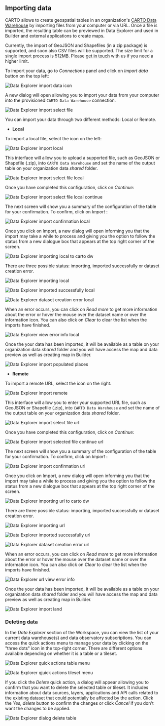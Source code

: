 ## Importing data

CARTO allows to create geospatial tables in an organization's [CARTO Data Warehouse](../../connections/carto-data-warehouse)
by importing files from your computer or via URL. Once a file is imported, the resulting table can be previewed in Data Explorer and used in Builder and external applications to create maps.

Currently, the import of GeoJSON and Shapefiles (in a zip package) is supported, and soon also CSV files will be supported. The size limit for a single import process is 512MB. Please [get in touch](mailto:support@carto.com) with us if you need a higher limit. 

To import your data, go to *Connections* panel and click on *Import data* button on the top left:

![Data Explorer import data icon](/img/cloud-native-workspace/data-explorer/de_import_data_icon.png)

A new dialog will open allowing you to import your data from your computer into the provisioned `CARTO Data Warehouse` connection. 

![Data Explorer import select file](/img/cloud-native-workspace/data-explorer/de_import_select_file_local.png)

You can import your data through two different methods: Local or Remote.

-  **Local**

To import a local file, select the icon on the left:

![Data Explorer import local](/img/cloud-native-workspace/data-explorer/de_import_local.png)

This interface will allow you to upload a supported file, such as GeoJSON or Shapefile (.zip), into `CARTO Data Warehouse` and set the name of the output table on your organization data *shared* folder.

![Data Explorer import select file local](/img/cloud-native-workspace/data-explorer/de_import_select_file_local.png)

Once you have completed this configuration, click on *Continue*: 

![Data Explorer import select file local continue](/img/cloud-native-workspace/data-explorer/de_import_select_file_local_continue.png)

The next screen will show you a summary of the configuration of the table for your confirmation. To confirm, click on *Import* :

![Data Explorer import confirmation local](/img/cloud-native-workspace/data-explorer/de_import_confirmation_local.png)

Once you click on Import, a new dialog will open informing you that the import may take a while to process and giving you the option to follow the status from a new dialogue box that appears at the top right corner of the screen. 

![Data Explorer importing local to carto dw](/img/cloud-native-workspace/data-explorer/de_importing_local_to_cartodw.png)

There are three possible status: importing, imported successfully or dataset creation error. 

![Data Explorer importing local](/img/cloud-native-workspace/data-explorer/de_importing_local.png)

![Data Explorer imported successfully local](/img/cloud-native-workspace/data-explorer/de_imported_successfully_local.png)

![Data Explorer dataset creation error local](/img/cloud-native-workspace/data-explorer/de_dataset_creation_error_local.png)

When an error occurs, you can click on *Read more* to get more information about the error or hover the mouse over the dataset name or over the information icon. You can also click on *Clear* to clear the list when the imports have finished.

![Data Explorer view error info local](/img/cloud-native-workspace/data-explorer/de_view_error_info_local.png)

Once the your data has been imported, it will be available as a table on your organization data *shared* folder and you will have access the map and data preview as well as creating map in Builder.

![Data Explorer import populated places](/img/cloud-native-workspace/data-explorer/de_import_populated_places.png)

-  **Remote**

To import a remote URL, select the icon on the right.

![Data Explorer import remote](/img/cloud-native-workspace/data-explorer/de_import_remote.png)

This interface will allow you to enter your supported URL file, such as GeoJSON or Shapefile (.zip), into `CARTO Data Warehouse` and set the name of the output table on your organization data *shared* folder.

![Data Explorer import select file url](/img/cloud-native-workspace/data-explorer/de_import_select_file_url.png)

Once you have completed this configuration, click on *Continue*: 

![Data Explorer import selected file continue url](/img/cloud-native-workspace/data-explorer/de_import_selected_file_continue_url.png)

The next screen will show you a summary of the configuration of the table for your confirmation. To confirm, click on *Import* :

![Data Explorer import confirmation url](/img/cloud-native-workspace/data-explorer/de_import_confirmation_url_.png)

Once you click on Import, a new dialog will open informing you that the import may take a while to process and giving you the option to follow the status from a new dialogue box that appears at the top right corner of the screen.

![Data Explorer importing url to carto dw](/img/cloud-native-workspace/data-explorer/de_importing_url_to_cartodw.png)

There are three possible status: importing, imported successfully or dataset creation error. 

![Data Explorer importing url](/img/cloud-native-workspace/data-explorer/de_importing_url.png)

![Data Explorer imported successfully url](/img/cloud-native-workspace/data-explorer/de_imported_successfully_url.png)

![Data Explorer dataset creation error url](/img/cloud-native-workspace/data-explorer/de_dataset_creation_error_url.png)

When an error occurs, you can click on *Read more* to get more information about the error or hover the mouse over the dataset name or over the information icon. You can also click on *Clear* to clear the list when the imports have finished.

![Data Explorer url view error info](/img/cloud-native-workspace/data-explorer/de_view_error_info_url.png)

Once the your data has been imported, it will be available as a table on your organization data *shared* folder and you will have access the map and data preview as well as creating map in Builder.

![Data Explorer import land](/img/cloud-native-workspace/data-explorer/de_import_land.png)
### Deleting data

In the *Data Explorer* section of the Workspace, you can view the list of your current data warehouse(s) and data observatory subscriptions. You can access the quick actions menu to manage your data by clicking on the "three dots" icon in the top-right corner. There are different options available depending on whether it is a table or a tileset.

![Data Explorer quick actions table menu](/img/cloud-native-workspace/data-explorer/de_quick_actions_table_menu.png)

![Data Explorer qjuick actions tileset menu](/img/cloud-native-workspace/data-explorer/de_quick_actions_tileset_menu.png)

If you click the *Delete* quick action, a dialog will appear allowing you to confirm that you want to delete the selected table or tileset. It includes information about data sources, layers, applications and API calls related to the existing dataset that could potentially be affected by the action. Click the *Yes, delete* button to confirm the changes or click *Cancel* if you don't want the changes to be applied.

![Data Explorer dialog delete table](/img/cloud-native-workspace/data-explorer/de_delete_table.png)